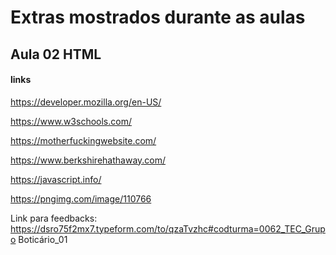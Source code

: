 # Extras mostrados durante as aulas

## Aula 02 HTML

#### links

https://developer.mozilla.org/en-US/

https://www.w3schools.com/

https://motherfuckingwebsite.com/

https://www.berkshirehathaway.com/

https://javascript.info/

https://pngimg.com/image/110766

Link para feedbacks:
https://dsro75f2mx7.typeform.com/to/qzaTvzhc#codturma=0062_TEC_Grupo Boticário_01
